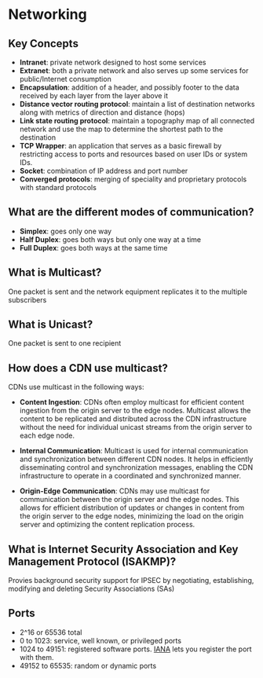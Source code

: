 # Networking


## Key Concepts
- **Intranet**: private network designed to host some services
- **Extranet**: both a private network and also serves up some services for public/Internet consumption
- **Encapsulation**: addition of a header, and possibly footer to the data received by each layer from the layer above it
- **Distance vector routing protocol**: maintain a list of destination networks along with metrics of direction and distance (hops)
- **Link state routing protocol**: maintain a topography map of all connected network and use the map to determine the shortest path to the destination
- **TCP Wrapper**: an application that serves as a basic firewall by restricting access to ports and resources based on user IDs or system IDs.
- **Socket**: combination of IP address and port number
- **Converged protocols**: merging of speciality and proprietary protocols with standard protocols


## What are the different modes of communication?
- **Simplex**: goes only one way
- **Half Duplex**: goes both ways but only one way at a time
- **Full Duplex**: goes both ways at the same time

## What is Multicast? 
One packet is sent and the network equipment replicates it to the multiple subscribers

## What is Unicast?
One packet is sent to one recipient

## How does a CDN use multicast?
CDNs use multicast in the following ways:
- **Content Ingestion**: CDNs often employ multicast for efficient content ingestion from the origin server to the edge nodes. Multicast allows the content to be replicated and distributed across the CDN infrastructure without the need for individual unicast streams from the origin server to each edge node.


- **Internal Communication**: Multicast is used for internal communication and synchronization between different CDN nodes. It helps in efficiently disseminating control and synchronization messages, enabling the CDN infrastructure to operate in a coordinated and synchronized manner.


- **Origin-Edge Communication**: CDNs may use multicast for communication between the origin server and the edge nodes. This allows for efficient distribution of updates or changes in content from the origin server to the edge nodes, minimizing the load on the origin server and optimizing the content replication process.




## What is Internet Security Association and Key Management Protocol (ISAKMP)?
Provies background security support for IPSEC by negotiating, establishing, modifying and deleting Security Associations (SAs)




## Ports
- 2^16 or 65536 total
- 0 to 1023: service, well known, or privileged ports
- 1024 to 49151: registered software ports. [IANA](https://wwwiana.org) lets you register the port with them.
- 49152 to 65535: random or dynamic ports
